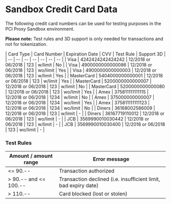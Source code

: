 # Sandbox Credit Card Data


The following credit card numbers can be used for testing purposes in the PCI Proxy Sandbox environment.

**Please note:** Test rules and 3D support is only needed for transactions and not for tokenization.



| Card Type | Card Number | Expiration Date | CVV  | Test Rule | Support 3D |
| -- | -- | -- | -- | -- | -- | -- |
| Visa | 4242424242424242 | 12/2018 or 06/2018 | 123  | w/limit | No |
| Visa | 4900000000000086 | 12/2018 or 06/2018 | 123  | wo/limit | Yes |
| Visa | 4900000000000003 | 12/2018 or 06/2018 | 123  | w/limit | Yes |
| MasterCard | 5404000000000001 | 12/2018 or 06/2018 | 123 | w/limit | Yes |
| MasterCard | 5200000000000007 | 12/2018 or 06/2018 | 123 | w/limit | No |
| MasterCard | 5200000000000080 | 12/2018 or 06/2018 | 123 | wo/limit | Yes |
| Amex | 375811111111115 | 12/2018 or 06/2018 | 1234 | w/limit | No |
| Amex | 375000000000007 | 12/2018 or 06/2018 | 1234 | wo/limit | Yes |
| Amex | 375811111111123 | 12/2018 or 06/2018 | 1234 | wo/limit | No |
| Diners | 36168002586009 | 12/2018 or 06/2018 | 123 | w/limit | - |
| Diners | 36167719110012 | 12/2018 or 06/2018 | 123 | wo/limit | - |
| JCB | 3569990010030442 | 12/2018 or 06/2018 | 123 | w/limit | - |
| JCB | 3569990010030400 | 12/2018 or 06/2018 | 123 | wo/limit | - |


### Test Rules


| Amount / amount range | Error message |
| -- | -- |
| <= 90.-- | Transaction authorized |
| > 90.-- and <= 100.-- | Transaction declined (i.e. insufficient limit, bad expiry date) |
| > 110.-- | Card blocked (lost or stolen) |




